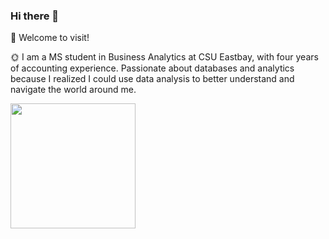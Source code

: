 ### Hi there 👋

🌱 Welcome to visit!

🌞 I am a MS student in Business Analytics at CSU Eastbay, with four years of accounting experience. Passionate about databases and analytics because I realized I could use data analysis to better understand and navigate the world around me.  

<!--
**YingHu1234/YingHu1234** is a ✨ _special_ ✨ repository because its `README.md` (this file) appears on your GitHub profile.

Here are some ideas to get you started:

- 🔭 I’m currently working on ...
- 🌱 I’m currently learning ...
- 👯 I’m looking to collaborate on ...
- 🤔 I’m looking for help with ...
- 💬 Ask me about ...
- 📫 How to reach me: ...
- 😄 Pronouns: ...
- ⚡ Fun fact: ...
-->
<img src="https://media.giphy.com/media/bcKmIWkUMCjVm/giphy.gif" width="200" />
